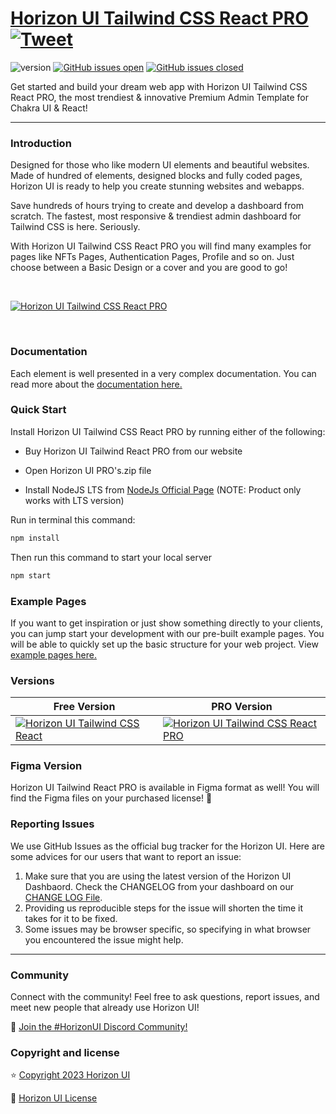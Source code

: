 # [Horizon UI Tailwind CSS React PRO](https://horizon-ui.com/horizon-tailwind-react-pro/) [![Tweet](https://img.shields.io/twitter/url/http/shields.io.svg?style=social&logo=twitter)](https://twitter.com/intent/tweet?text=Check%20Horizon%20UI%20Tailwind%20React%20PRO,%20the%20trendiest%20Premium%20admin%20dashboard%20template%20for%20%23tailwindcss%20and%20%23react!%0A%0Ahttps%3A//horizon-ui.com/pro%20)

![version](https://img.shields.io/badge/version-1.1.0-blue.svg)
[![GitHub issues open](https://img.shields.io/github/issues/horizon-ui/horizon-tailwind-react-pro.svg?maxAge=2592000)](https://github.com/horizon-ui/horizon-tailwind-react-pro/issues?q=is%3Aopen+is%3Aissue)
[![GitHub issues closed](https://img.shields.io/github/issues-closed-raw/horizon-ui/horizon-tailwind-react-pro.svg?maxAge=2592000)](https://github.com/horizon-ui/horizon-tailwind-react-pro/issues?q=is%3Aissue+is%3Aclosed)

Get started and build your dream web app with Horizon UI Tailwind CSS React PRO, the most trendiest & innovative Premium Admin Template for Chakra UI & React!

---

### Introduction

Designed for those who like modern UI elements and beautiful websites. Made of hundred of elements, designed blocks and fully coded pages, Horizon UI is ready to help you create stunning websites and webapps.

Save hundreds of hours trying to create and develop a dashboard from scratch. The fastest, most responsive & trendiest admin dashboard for Tailwind CSS is here. Seriously.

With Horizon UI Tailwind CSS React PRO you will find many examples for pages like NFTs Pages, Authentication Pages, Profile and so on. Just choose between a Basic Design or a cover and you are good to go!

<p>&nbsp;</p>

[<img alt="Horizon UI Tailwind CSS React PRO" src="https://i.ibb.co/d0cVzKB/horizon-ui-pro-tailwind.png" /> ](https://horizon-ui.com/horizon-tailwind-react-pro)

<p>&nbsp;</p>


### Documentation

Each element is well presented in a very complex documentation. You can read
more about the <a href="https://horizon-ui.com/docs-tailwind/docs/react/installation?ref=readme-horizon-tailwind-react-pro" target="_blank">documentation here.</a>

### Quick Start

Install Horizon UI Tailwind CSS React PRO by running either of the following:

- Buy Horizon UI Tailwind React PRO from our website

- Open Horizon UI PRO's.zip file

- Install NodeJS LTS from [NodeJs Official Page](https://nodejs.org/en/?ref=horizon-ui.com) (NOTE: Product only works with LTS version)

Run in terminal this command:

```bash
npm install
```

Then run this command to start your local server

```bash
npm start
```

### Example Pages

If you want to get inspiration or just show something directly to your clients, you can jump start your development with our pre-built example pages. You will be able to quickly set up the basic structure for your web project. View <a href="https://horizon-ui.com/horizon-tailwind-react-pro/?ref=readme-horizon-tailwind-react-pro" target="_blank">example pages here.</a>

### Versions

| Free Version                                                                                                       | PRO Version                                                                                                               |
| ------------------------------------------------------------------------------------------------------------------ | ------------------------------------------------------------------------------------------------------------------------- |
| [![Horizon UI Tailwind CSS React](https://i.ibb.co/1zhBQ2J/horizon-ui-tailwind-2.png)](https://www.horizon-ui.com/?ref=readme-horizon-tailwind-react-pro) | [![Horizon UI Tailwind CSS React PRO](https://i.ibb.co/d0cVzKB/horizon-ui-pro-tailwind.png)](https://www.horizon-ui.com/pro?ref=readme-horizon-tailwind-react-pro) |

### Figma Version

Horizon UI Tailwind React PRO is available in Figma format as well! You will find the Figma files on your purchased license! 🎨

### Reporting Issues

We use GitHub Issues as the official bug tracker for the Horizon UI. Here are
some advices for our users that want to report an issue:

1. Make sure that you are using the latest version of the Horizon UI Dashbaord.
   Check the CHANGELOG from your dashboard on our
   [CHANGE LOG File](https://github.com/horizon-ui/horizon-ui-tailwind-pro-react/blob/main/CHANGELOG.md?ref=readme-horizon-tailwind-react-pro).
2. Providing us reproducible steps for the issue will shorten the time it takes
   for it to be fixed.
3. Some issues may be browser specific, so specifying in what browser you
   encountered the issue might help.

---

### Community

Connect with the community! Feel free to ask questions, report issues, and meet
new people that already use Horizon UI!

💬 [Join the #HorizonUI Discord Community!](https://discord.gg/f6tEKFBd4m)

### Copyright and license

⭐️ [Copyright 2023 Horizon UI ](https://www.horizon-ui.com/?ref=readme-horizon-tailwind-react-pro)

📄 [Horizon UI License](https://www.simmmple.com/licenses?ref=readme-horizon-tailwind-react-pro)
